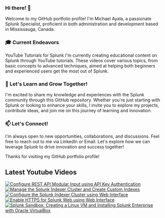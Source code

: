 ### Hi there! 👋

Welcome to my GitHub portfolio profile! I'm Michael Ayala, a passionate Splunk Specialist, proficient in both administration and development based in Mississauga, Canada.

### 🎓 Current Endeavors <br>
YouTube Tutorials for Splunk
I'm currently creating educational content on Splunk through YouTube tutorials. These videos cover various topics, from basic concepts to advanced techniques, aimed at helping both beginners and experienced users get the most out of Splunk.

### 🌱 Let's Learn and Grow Together! <br>
I'm excited to share my knowledge and experiences with the Splunk community through this GitHub repository. Whether you're just starting with Splunk or looking to enhance your skills, I invite you to explore my projects, contribute ideas, and join me on this journey of learning and innovation.

### 📫 Let's Connect! <br>
I'm always open to new opportunities, collaborations, and discussions. Feel free to reach out to me via LinkedIn or Email. Let's explore how we can leverage Splunk to drive innovation and success together!

Thanks for visiting my GitHub portfolio profile!

## Latest Youtube Videos

<!-- BEGIN YOUTUBE-CARDS -->
[![Configure REST API Modular Input using API Key Authentication](https://ytcards.demolab.com/?id=rbz0AdL2NRo&title=Configure+REST+API+Modular+Input+using+API+Key+Authentication&lang=en&timestamp=1708124428&background_color=%230d1117&title_color=%23ffffff&stats_color=%23dedede&max_title_lines=1&width=250&border_radius=5 "Configure REST API Modular Input using API Key Authentication")](https://www.youtube.com/watch?v=rbz0AdL2NRo)
[![Manage the Splunk Indexer Cluster and Create Custom Indexes](https://ytcards.demolab.com/?id=fblffebu6O8&title=Manage+the+Splunk+Indexer+Cluster+and+Create+Custom+Indexes&lang=en&timestamp=1707282020&background_color=%230d1117&title_color=%23ffffff&stats_color=%23dedede&max_title_lines=1&width=250&border_radius=5 "Manage the Splunk Indexer Cluster and Create Custom Indexes")](https://www.youtube.com/watch?v=fblffebu6O8)
[![Configure the Splunk Indexer Cluster using Web Interface](https://ytcards.demolab.com/?id=Qyk1DbW1Qm4&title=Configure+the+Splunk+Indexer+Cluster+using+Web+Interface&lang=en&timestamp=1706596680&background_color=%230d1117&title_color=%23ffffff&stats_color=%23dedede&max_title_lines=1&width=250&border_radius=5 "Configure the Splunk Indexer Cluster using Web Interface")](https://www.youtube.com/watch?v=Qyk1DbW1Qm4)
[![Enable HTTPS for Splunk Web using Web Interface](https://ytcards.demolab.com/?id=7LAMjNwjRzE&title=Enable+HTTPS+for+Splunk+Web+using+Web+Interface&lang=en&timestamp=1706290553&background_color=%230d1117&title_color=%23ffffff&stats_color=%23dedede&max_title_lines=1&width=250&border_radius=5 "Enable HTTPS for Splunk Web using Web Interface")](https://www.youtube.com/watch?v=7LAMjNwjRzE)
[![Splunk Sandbox: Creating a Linux VM and Installing Splunk Enterprise with Oracle VirtualBox](https://ytcards.demolab.com/?id=r2psHD39Hv0&title=Splunk+Sandbox%3A+Creating+a+Linux+VM+and+Installing+Splunk+Enterprise+with+Oracle+VirtualBox&lang=en&timestamp=1706140801&background_color=%230d1117&title_color=%23ffffff&stats_color=%23dedede&max_title_lines=1&width=250&border_radius=5 "Splunk Sandbox: Creating a Linux VM and Installing Splunk Enterprise with Oracle VirtualBox")](https://www.youtube.com/watch?v=r2psHD39Hv0)
<!-- END YOUTUBE-CARDS -->
